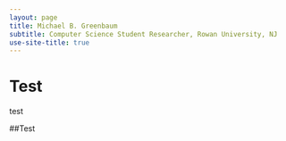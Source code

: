 ```yaml
---
layout: page
title: Michael B. Greenbaum
subtitle: Computer Science Student Researcher, Rowan University, NJ
use-site-title: true
---
```


# Test

test

##Test